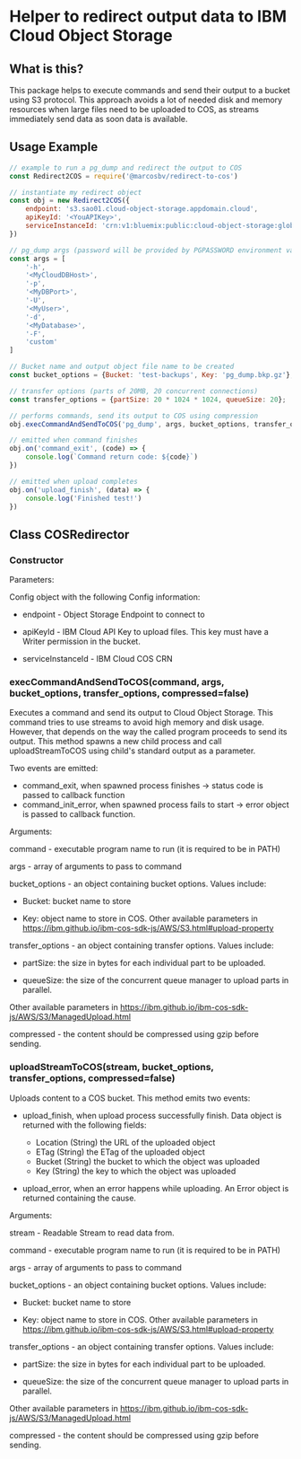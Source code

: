 # Helper to redirect output data to IBM Cloud Object Storage

## What is this?

This package helps to execute commands and send their output to a bucket using S3 protocol.
This approach avoids a lot of needed disk and memory resources when large files need to be uploaded to COS, as streams immediately send data as soon data is available.

## Usage Example

```javascript
// example to run a pg_dump and redirect the output to COS
const Redirect2COS = require('@marcosbv/redirect-to-cos')

// instantiate my redirect object
const obj = new Redirect2COS({
    endpoint: 's3.sao01.cloud-object-storage.appdomain.cloud',
    apiKeyId: '<YouAPIKey>',
    serviceInstanceId: 'crn:v1:bluemix:public:cloud-object-storage:global:a/3e819260d4f340c0999240e909d61a08:539c314a-de88-4336-8b83-3d1efd0cec65'
})

// pg_dump args (password will be provided by PGPASSWORD environment variable)
const args = [
    '-h',
    '<MyCloudDBHost>',
    '-p',
    '<MyDBPort>',
    '-U',
    '<MyUser>',
    '-d',
    '<MyDatabase>',
    '-F',
    'custom'
]

// Bucket name and output object file name to be created
const bucket_options = {Bucket: 'test-backups', Key: 'pg_dump.bkp.gz'};

// transfer options (parts of 20MB, 20 concurrent connections)
const transfer_options = {partSize: 20 * 1024 * 1024, queueSize: 20};

// performs commands, send its output to COS using compression
obj.execCommandAndSendToCOS('pg_dump', args, bucket_options, transfer_options, true)

// emitted when command finishes
obj.on('command_exit', (code) => {
    console.log(`Command return code: ${code}`)
})

// emitted when upload completes
obj.on('upload_finish', (data) => {
    console.log('Finished test!')
})
```

## Class COSRedirector

### Constructor

Parameters:

Config object with the following Config information:
- endpoint - Object Storage Endpoint to connect to

- apiKeyId - IBM Cloud API Key to upload files. This key must have a Writer permission in the bucket.

- serviceInstanceId - IBM Cloud COS CRN


### execCommandAndSendToCOS(command, args, bucket\_options, transfer\_options, compressed=false)
Executes a command and send its output to Cloud Object Storage.
This command tries to use streams to avoid high memory and disk usage.
However, that depends on the way the called program proceeds to send its output.
This method spawns a new child process and call uploadStreamToCOS using child's standard output as a parameter.

Two events are emitted:
      
* command_exit, when spawned process finishes -> status code is passed to callback function
* command_init_error, when spawned process fails to start -> error object is passed to callback function.

Arguments:


command - executable program name to run (it is required to be in PATH)

args    - array of arguments to pass to command

bucket\_options  - an object containing bucket options. Values include:
*   Bucket: bucket name to store

*   Key:    object name to store in COS.
Other available parameters in https://ibm.github.io/ibm-cos-sdk-js/AWS/S3.html#upload-property
 

transfer\_options - an object containing transfer options. Values include:
*   partSize: the size in bytes for each individual part to be uploaded.

*   queueSize: the size of the concurrent queue manager to upload parts in parallel. 

Other available parameters in https://ibm.github.io/ibm-cos-sdk-js/AWS/S3/ManagedUpload.html

compressed - the content should be compressed using gzip before sending.


### uploadStreamToCOS(stream, bucket\_options, transfer\_options, compressed=false)

Uploads content to a COS bucket.
This method emits two events:
 
* upload_finish, when upload process successfully finish. Data object is returned with the following fields:
    - Location (String) the URL of the uploaded object 
    - ETag (String) the ETag of the uploaded object 
    - Bucket (String) the bucket to which the object was uploaded 
    - Key (String) the key to which the object was uploaded

* upload_error, when an error happens while uploading. An Error object is returned containing the cause.

Arguments:

stream          -  Readable Stream to read data from.

command - executable program name to run (it is required to be in PATH)

args    - array of arguments to pass to command

bucket\_options  - an object containing bucket options. Values include:
*   Bucket: bucket name to store

*   Key:    object name to store in COS.
Other available parameters in https://ibm.github.io/ibm-cos-sdk-js/AWS/S3.html#upload-property
 

transfer\_options - an object containing transfer options. Values include:
*   partSize: the size in bytes for each individual part to be uploaded.

*   queueSize: the size of the concurrent queue manager to upload parts in parallel. 

Other available parameters in https://ibm.github.io/ibm-cos-sdk-js/AWS/S3/ManagedUpload.html

compressed - the content should be compressed using gzip before sending.


